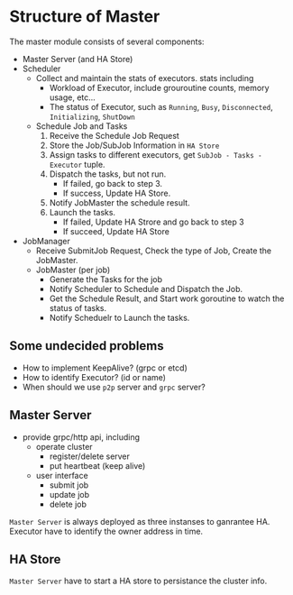 # Structure of Master

The master module consists of several components:

- Master Server (and HA Store)
- Scheduler
  - Collect and maintain the stats of executors. stats including
    - Workload of Executor, include grouroutine counts, memory usage, etc...
    - The status of Executor, such as `Running`, `Busy`, `Disconnected`, `Initializing`, `ShutDown`
  - Schedule Job and Tasks
    1. Receive the Schedule Job Request
    2. Store the Job/SubJob Information in `HA Store`
    3. Assign tasks to different executors, get `SubJob - Tasks - Executor` tuple.
    4. Dispatch the tasks, but not run.
       - If failed, go back to step 3.
       - If success, Update HA Store.
    5. Notify JobMaster the schedule result.
    6. Launch the tasks.
       - If failed, Update HA Strore and go back to step 3
       - If succeed, Update HA Store
- JobManager
  - Receive SubmitJob Request, Check the type of Job, Create the JobMaster.
  - JobMaster (per job)
    - Generate the Tasks for the job
    - Notify Scheduler to Schedule and Dispatch the Job.
    - Get the Schedule Result, and Start work goroutine to watch the status of tasks.
    - Notify Scheduelr to Launch the tasks.

## Some undecided problems

- How to implement KeepAlive? (grpc or etcd)
- How to identify Executor? (id or name)
- When should we use `p2p` server and `grpc` server? 

## Master Server

- provide grpc/http api, including
  - operate cluster
    - register/delete server
    - put heartbeat (keep alive)
  - user interface
    - submit job
    - update job
    - delete job

`Master Server` is always deployed as three instanses to ganrantee HA. Executor have to identify the owner address in time.

## HA Store

`Master Server` have to start a HA store to persistance the cluster info. 
